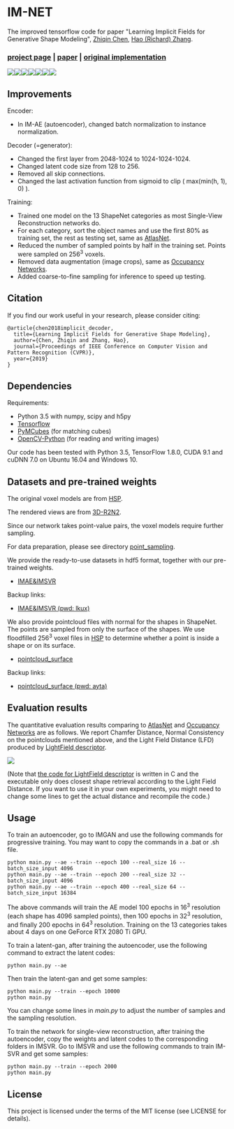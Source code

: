 # IM-NET
The improved tensorflow code for paper "Learning Implicit Fields for Generative Shape Modeling", [Zhiqin Chen](https://www.sfu.ca/~zhiqinc/),  [Hao (Richard) Zhang](https://www.cs.sfu.ca/~haoz/).

### [project page](https://www.sfu.ca/~zhiqinc/imgan/Readme.html) |   [paper](https://arxiv.org/abs/1812.02822) |   [original implementation](https://github.com/czq142857/implicit-decoder) 


<img src='img/teaser.png' /><img src='img/plane.gif' /><img src='img/car.gif' /><img src='img/chair.gif' /><img src='img/rifle.gif' /><img src='img/table.gif' /><img src='img/font.gif' />


## Improvements
Encoder:

- In IM-AE (autoencoder), changed batch normalization to instance normalization.

Decoder (=generator):

- Changed the first layer from 2048-1024 to 1024-1024-1024.
- Changed latent code size from 128 to 256.
- Removed all skip connections.
- Changed the last activation function from sigmoid to clip ( max(min(h, 1), 0) ).

Training:

- Trained one model on the 13 ShapeNet categories as most Single-View Reconstruction networks do.
- For each category, sort the object names and use the first 80% as training set, the rest as testing set, same as [AtlasNet](https://github.com/ThibaultGROUEIX/AtlasNet).
- Reduced the number of sampled points by half in the training set. Points were sampled on 256<sup>3</sup> voxels.
- Removed data augmentation (image crops), same as [Occupancy Networks](https://github.com/autonomousvision/occupancy_networks).
- Added coarse-to-fine sampling for inference to speed up testing.


## Citation
If you find our work useful in your research, please consider citing:

	@article{chen2018implicit_decoder,
	  title={Learning Implicit Fields for Generative Shape Modeling},
	  author={Chen, Zhiqin and Zhang, Hao},
	  journal={Proceedings of IEEE Conference on Computer Vision and Pattern Recognition (CVPR)},
	  year={2019}
	}

## Dependencies
Requirements:
- Python 3.5 with numpy, scipy and h5py
- [Tensorflow](https://www.tensorflow.org/get_started/os_setup)
- [PyMCubes](https://github.com/pmneila/PyMCubes) (for matching cubes)
- [OpenCV-Python](https://opencv-python-tutroals.readthedocs.io/en/latest/) (for reading and writing images)

Our code has been tested with Python 3.5, TensorFlow 1.8.0, CUDA 9.1 and cuDNN 7.0 on Ubuntu 16.04 and Windows 10.


## Datasets and pre-trained weights
The original voxel models are from [HSP](https://github.com/chaene/hsp).

The rendered views are from [3D-R2N2](https://github.com/chrischoy/3D-R2N2).

Since our network takes point-value pairs, the voxel models require further sampling.

For data preparation, please see directory [point_sampling](https://github.com/czq142857/IM-NET/tree/master/point_sampling).

We provide the ready-to-use datasets in hdf5 format, together with our pre-trained weights.

- [IMAE&IMSVR](https://drive.google.com/open?id=1N-TBEgb-Rx9vkDoTJanHwkHBe3w_yqgo)

Backup links:

- [IMAE&IMSVR (pwd: lkux)](https://pan.baidu.com/s/140GVQa1DWdRUd-z0Rg4z1Q)

We also provide pointcloud files with normal for the shapes in ShapeNet. The points are sampled from only the surface of the shapes. We use floodfilled 256<sup>3</sup> voxel files in [HSP](https://github.com/chaene/hsp) to determine whether a point is inside a shape or on its surface.

- [pointcloud_surface](https://drive.google.com/open?id=16yiTtOrf6m4q9h3ZfhsG07JcAhLvZ0yk)

Backup links:

- [pointcloud_surface (pwd: ayta)](https://pan.baidu.com/s/1gRylOMEj26U0lZ8CgbQ8Lg)

## Evaluation results

The quantitative evaluation results comparing to [AtlasNet](https://github.com/ThibaultGROUEIX/AtlasNet) and [Occupancy Networks](https://github.com/autonomousvision/occupancy_networks) are as follows.
We report Chamfer Distance, Normal Consistency on the pointclouds mentioned above, and the Light Field Distance (LFD) produced by [LightField descriptor](https://github.com/Sunwinds/ShapeDescriptor/tree/master/LightField/3DRetrieval_v1.8/3DRetrieval_v1.8).

<img src='img/eval.png' />

(Note that [the code for LightField descriptor](https://github.com/Sunwinds/ShapeDescriptor/tree/master/LightField/3DRetrieval_v1.8/3DRetrieval_v1.8) is written in C and the executable only does closest shape retrieval according to the Light Field Distance. If you want to use it in your own experiments, you might need to change some lines to get the actual distance and recompile the code.)


## Usage


To train an autoencoder, go to IMGAN and use the following commands for progressive training. You may want to copy the commands in a .bat or .sh file.
```
python main.py --ae --train --epoch 100 --real_size 16 --batch_size_input 4096
python main.py --ae --train --epoch 200 --real_size 32 --batch_size_input 4096
python main.py --ae --train --epoch 400 --real_size 64 --batch_size_input 16384
```
The above commands will train the AE model 100 epochs in 16<sup>3</sup> resolution (each shape has 4096 sampled points), then 100 epochs in 32<sup>3</sup> resolution, and finally 200 epochs in 64<sup>3</sup> resolution.
Training on the 13 categories takes about 4 days on one GeForce RTX 2080 Ti GPU.


To train a latent-gan, after training the autoencoder, use the following command to extract the latent codes:
```
python main.py --ae
```
Then train the latent-gan and get some samples:
```
python main.py --train --epoch 10000
python main.py
```
You can change some lines in *main.py* to adjust the number of samples and the sampling resolution.

To train the network for single-view reconstruction, after training the autoencoder, copy the weights and latent codes to the corresponding folders in IMSVR. Go to IMSVR and use the following commands to train IM-SVR and get some samples:
```
python main.py --train --epoch 2000
python main.py
```

## License
This project is licensed under the terms of the MIT license (see LICENSE for details).


